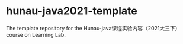 # hunau-java2021-template
The template repository for the Hunau-java课程实验内容（2021大三下） course on Learning Lab.

